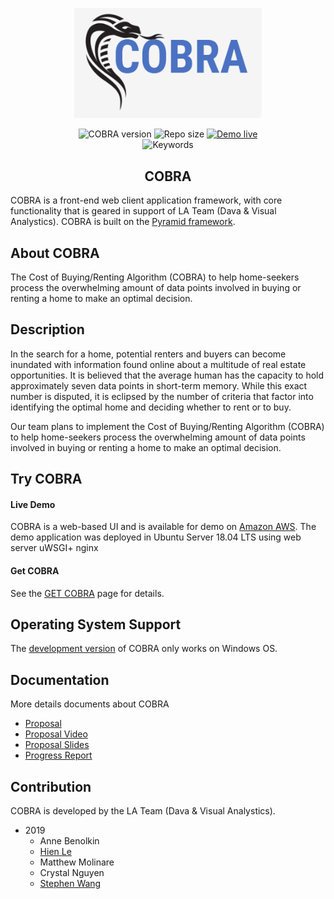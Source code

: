 <p align="center"><img width="300" src="./assets/imgs/cobralogo.png" alt="COBRA logo"></p>
<p align="center">
  <img src="https://img.shields.io/badge/cobra%20version-1.0.0-blue" alt="COBRA version">
  <img src="https://img.shields.io/badge/repo%20size-110MB-blue" alt="Repo size">
  <a href="http://ec2-54-183-131-70.us-west-1.compute.amazonaws.com/"><img src="https://img.shields.io/badge/demo-live-green" alt="Demo live"></a>
  <br>
  <img src="https://img.shields.io/badge/keywords-Python%2C%20D3%2C%20PyramidFramework-blue" alt="Keywords">
</p>
<h2 align="center">COBRA</h2>

COBRA is a front-end web client application framework, with core functionality that is geared in support of LA Team (Dava & Visual Analystics). COBRA is built on the [Pyramid framework](https://trypyramid.com/).

## About COBRA
The Cost of Buying/Renting Algorithm (COBRA) to help home-seekers process the overwhelming amount of data points involved in buying or renting a home to make an optimal decision.

## Description
In the search for a home, potential renters and buyers can become inundated with information found online about a multitude of real estate opportunities. It is believed that the average human has the capacity to hold approximately seven data points in short-term memory. While this exact number is disputed, it is eclipsed by the number of criteria that factor into identifying the optimal home and deciding whether to rent or to buy.

Our team plans to implement the Cost of Buying/Renting Algorithm (COBRA) to help home-seekers process the overwhelming amount of data points involved in buying or renting a home to make an optimal decision.

## Try COBRA
#### Live Demo
COBRA is a web-based UI and is available for demo on [Amazon AWS](http://ec2-54-183-131-70.us-west-1.compute.amazonaws.com/).
The demo application was deployed in Ubuntu Server 18.04 LTS using web server uWSGI+ nginx

#### Get COBRA
See the [GET COBRA](https://github.com/hvan6/cobraproject/blob/master/GetCobra.md) page for details.

## Operating System Support
The [development version](http://ec2-54-183-131-70.us-west-1.compute.amazonaws.com/) of COBRA only works on Windows OS.

## Documentation
More details documents about COBRA
* [Proposal](https://github.com/hvan6/cobraproject/blob/master/assets/docs/team25proposal.pdf)
* [Proposal Video](https://youtu.be/oQHvVnzwzvQ)
* [Proposal Slides](https://github.com/hvan6/cobraproject/blob/master/assets/docs/team25slides.pdf)
* [Progress Report](https://github.com/hvan6/cobraproject/blob/master/assets/docs/team25progress.pdf)

## Contribution
COBRA is developed by the LA Team (Dava & Visual Analystics).
* 2019
  * Anne Benolkin
  * [Hien Le](https://leohien.net/)
  * Matthew Molinare
  * Crystal Nguyen
  * [Stephen Wang](http://stephenwang.me/)
